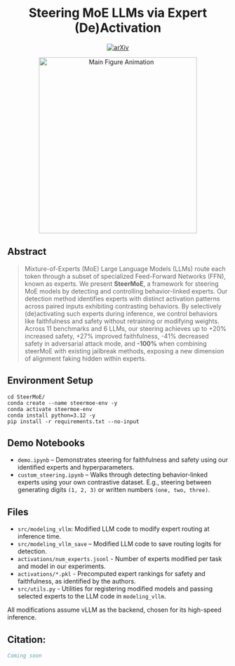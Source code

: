 #
<h1 align="center">Steering MoE LLMs via Expert (De)Activation</h1>

<p align="center">
  <a style="display: inline; max-width: none" href="https://arxiv.org/abs/"><img style="display: inline; max-width: none" alt="arXiv" src="https://img.shields.io/badge/arXiv-ComingSoon-b31b1b.svg"></a>
</p>

<center>
<!-- <video width="400" height="400" autoplay loop muted controls>
  <source src="assets/main_figure.mp4" type="video/mp4">
</video> -->
<p align="center">
<img src="assets/main_figure_round_min.gif" alt="Main Figure Animation" width="360" height="400" />
</p>
</center>

## Abstract
> Mixture-of-Experts (MoE) Large Language Models (LLMs) route each token through a subset of specialized Feed-Forward Networks (FFN), known as experts. We present **SteerMoE**, a framework for steering MoE models by detecting and controlling behavior-linked experts. Our detection method identifies experts with distinct activation patterns across paired inputs exhibiting contrasting behaviors. By selectively (de)activating such experts during inference, we control behaviors like faithfulness and safety without retraining or modifying weights. Across 11 benchmarks and 6 LLMs, our steering achieves up to +20% increased safety, +27% improved faithfulness, -41% decreased safety in adversarial attack mode, and **-100%** when combining steerMoE with existing jailbreak methods, exposing a new dimension of alignment faking hidden within experts.

## Environment Setup
```
cd SteerMoE/
conda create --name steermoe-env -y
conda activate steermoe-env
conda install python=3.12 -y
pip install -r requirements.txt --no-input
```

## Demo Notebooks

* `demo.ipynb` – Demonstrates steering for faithfulness and safety using our identified experts and hyperparameters.
* `custom_steering.ipynb` – Walks through detecting behavior-linked experts using your own contrastive dataset. E.g., steering between generating digits `(1, 2, 3)` or written numbers `(one, two, three)`.

## Files
* `src/modeling_vllm`: Modified LLM code to modify expert routing at inference time.
* `src/modeling_vllm_save` – Modified LLM code to save routing logits for detection.
* `activations/num_experts.jsonl` - Number of experts modified per task and model in our experiments.
* `activations/*.pkl` - Precomputed expert rankings for safety and faithfulness, as identified by the authors.
* `src/utils.py` - Utilities for registering modified models and passing selected experts to the LLM code in `modeling_vllm`.

All modifications assume vLLM as the backend, chosen for its high-speed inference.


## Citation:
```bibtex
Coming soon
```
